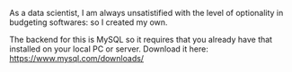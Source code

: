 As a data scientist, I am always unsatistified with the level of optionality in budgeting softwares: so I created my own. 

The backend for this is MySQL so it requires that you already have that installed on your local PC or server. 
Download it here: https://www.mysql.com/downloads/

